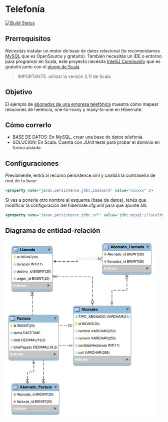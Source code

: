 # Telefonía

[![Build Status](https://www.travis-ci.org/uqbar-project/eg-telefonia-hibernate-scala.svg?branch=jpa)](https://www.travis-ci.org/uqbar-project/eg-telefonia-hibernate-scala)

## Prerrequisitos
Necesitás instalar un motor de base de datos relacional (te recomendamos [MySQL](https://www.mysql.com/) que es OpenSource y gratuito).
También necesitás un IDE o entorno para programar en Scala, este proyecto necesita [IntelliJ Community](https://www.jetbrains.com/idea/) que es gratuito junto con el [plugin de Scala](https://www.jetbrains.com/help/idea/discover-intellij-idea-for-scala.html).

> IMPORTANTE: utilizar la versión 2.11 de Scala

## Objetivo
El ejemplo de [abonados de una empresa telefónica](https://sites.google.com/site/utndesign/material/guia-de-ejercicios/guia-modelado-datos/orm_telefonia) muestra cómo mapear relaciones de herencia, one-to-many y many-to-one en Hibernate.

## Cómo correrlo

* BASE DE DATOS: En MySQL, crear una base de datos telefonia.
* SOLUCION: En Scala. Cuenta con JUnit tests para probar el dominio en forma aislada

## Configuraciones
Previamente, entrá al recurso persistence.xml y
cambiá la contraseña de root de tu base

``` xml
<property name="javax.persistence.jdbc.password" value="xxxxxx" />
```

Si vas a ponerle otro nombre al esquema (base de datos), tenés que modificar la configuración del hibernate.cfg.xml 
para que apunte allí:

``` xml
<property name="javax.persistence.jdbc.url" value="jdbc:mysql://localhost/telefonia" />
```

## Diagrama de entidad-relación

![Solución](https://github.com/uqbar-project/eg-telefonia-hibernate-xtend/blob/master/docs/DER.png)
